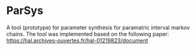 # ParSys
A tool (prototype) for parameter synthesis for paramatric interval markov chains. 
The tool was implemented based on the following paper: https://hal.archives-ouvertes.fr/hal-01219823/document
